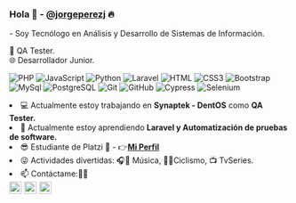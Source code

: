  <h3>
    Hola 👋 - <a href="https://github.com/jorgeperezj/">@jorgeperezj</a> 🔥
</h3>
<p>
    - Soy Tecnólogo en Análisis y Desarrollo de Sistemas de Información.
</p>

🐞 QA Tester.<br>
🌐 Desarrollador Junior.

![PHP](https://img.shields.io/badge/-php-black?style=flat-square&logo=php)
![JavaScript](https://img.shields.io/badge/-JavaScript-black?style=flat-square&logo=javascript)
![Python](https://img.shields.io/badge/-Python-black?style=flat-square&logo=python)
![Laravel](https://img.shields.io/badge/-Laravel-black?style=flat-square&logo=Laravel)
![HTML](https://img.shields.io/badge/-HTML5-black?style=flat-square&logo=html5)
![CSS3](https://img.shields.io/badge/-CSS3-black?style=flat-square&logo=css3&logoColor=white)
![Bootstrap](https://img.shields.io/badge/-Bootstrap-black?style=flat-square&logo=bootstrap)
![MySql](https://img.shields.io/badge/-MySql-black?style=flat-square&logo=mysql)
![PostgreSQL](https://img.shields.io/badge/-postgreSQL-black?style=flat-square&logo=postgresql)
![Git](https://img.shields.io/badge/-Git-black?style=flat-square&logo=git)
![GitHub](https://img.shields.io/badge/-GitHub-black?style=flat-square&logo=github)
![Cypress](https://img.shields.io/badge/-Cypress-black?style=flat-square&logo=cypress)
![Selenium](https://img.shields.io/badge/-Selenium-black?style=flat-square&logo=selenium)

<li>💻 Actualmente estoy trabajando en <b>Synaptek - DentOS</b> como <b>QA Tester.</b></li>
<li>🌱 Actualmente estoy aprendiendo <b>Laravel y Automatización de pruebas de software.</b></li>
<li>😎 Estudiante de Platzi 💚 - 👉<a href="https://platzi.com/p/Jorgeperezj/"><b>Mi Perfil</b></a></li>
<li>😜 Actividades divertidas: 🎧🎻 Música, 🚴🏻Ciclismo, 📺 TvSeries.</li>
<li>📫 Contáctame:👀📌</li>
<div>
    <a href="https://www.linkedin.com/in/jorgeperezj/">
        <img align="left" style="margin-right:5px;" alt="Jorge's Linkedin" title="Linkedin" width="22px" src="https://image.flaticon.com/icons/png/512/174/174857.png" />
    </a>
    <a href="https://github.com/jorgeperezj/">
	<img align="left" style="margin-right:5px;" alt="Jorge's GitHub" title="GitHub" width="22px" src="https://cdn1.iconfinder.com/data/icons/logotypes/32/github-256.png" />
    </a>
    <a href="mailto:jperezjimenez3@gmail.com">
	<img align="left" style="margin-right:5px;" alt="Jorge's Gmail" title="Gmail" width="22px" src="https://cdn1.iconfinder.com/data/icons/google-new-logos-1/32/gmail_new_logo-256.png" />
    </a>
</div>
